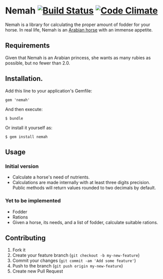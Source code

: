 # Nemah [![Build Status](https://secure.travis-ci.org/Lavinia/Nemah.png)](http://travis-ci.org/Lavinia/Nemah) [![Code Climate](https://codeclimate.com/github/Lavinia/Nemah.png)](https://codeclimate.com/github/Lavinia/Nemah)

Nemah is a library for calculating the proper amount of fodder for your horse. In real life, Nemah is an [Arabian horse](http://en.wikipedia.org/wiki/Arabian_horse) with an immense appetite.

## Requirements

Given that Nemah is an Arabian princess, she wants as many rubies as possible, but no fewer than 2.0.

## Installation.

Add this line to your application's Gemfile:

    gem 'nemah'

And then execute:

    $ bundle

Or install it yourself as:

    $ gem install nemah

## Usage

### Initial version

* Calculate a horse's need of nutrients.
* Calculations are made internally with at least three digits precision. Public methods will return values rounded to two decimals by default.

### Yet to be implemented

* Fodder
* Rations
* Given a horse, its needs, and a list of fodder, calculate suitable rations.

## Contributing

1. Fork it
2. Create your feature branch (`git checkout -b my-new-feature`)
3. Commit your changes (`git commit -am 'Add some feature'`)
4. Push to the branch (`git push origin my-new-feature`)
5. Create new Pull Request
